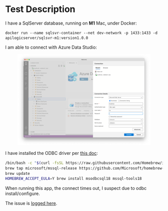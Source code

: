 # Test Description


I have a SqlServer database, running on __M1__ Mac, under Docker:

```
docker run --name sqlsvr-container --net dev-network -p 1433:1433 -d apilogicserver/sqlsvr-m1:version1.0.0
```

I am able to connect with Azure Data Studio:

<figure><img src="./images/AzureDataStudio-connects.png"></figure>

I have installed the ODBC driver per [this doc](https://learn.microsoft.com/en-us/sql/connect/odbc/linux-mac/install-microsoft-odbc-driver-sql-server-macos?view=sql-server-ver16):

```bash
/bin/bash -c "$(curl -fsSL https://raw.githubusercontent.com/Homebrew/install/master/install.sh)"
brew tap microsoft/mssql-release https://github.com/Microsoft/homebrew-mssql-release
brew update
HOMEBREW_ACCEPT_EULA=Y brew install msodbcsql18 mssql-tools18
```

When running this app, the connect times out, I suspect due to odbc install/configure.


The issue is [logged here](https://github.com/sqlalchemy/sqlalchemy/discussions/8592).